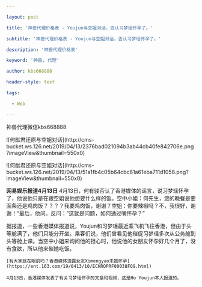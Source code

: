 ---
layout: post
title: '神兽代理价格表 - Youjun与空姐对话，否认习梦瑶怀孕了。'
subtitle: '神兽代理价格表 - Youjun与空姐对话，否认习梦瑶怀孕了。'
description: '神兽代理价格表'
keyword: '神兽, 代理'
author: kbs668888
header-style: text
tags:
  - Web
---
神兽代理微信kbs668888

![何猷君还原与空姐对话](http://cms-
bucket.ws.126.net/2019/04/13/2376bad021094b3ab44cb40fe842706e.png?imageView&thumbnail=550x0)  

![何猷君还原与空姐对话](http://cms-
bucket.ws.126.net/2019/04/13/51a1fb4c05b64cbc81a61eba711d1058.png?imageView&thumbnail=550x0)  

 **网易娱乐报道4月13日**
4月13日，何有骏否认了香港媒体的谣言，说习梦瑶怀孕了，他说他只是在跟空姐说他想要什么样的饭。空中小姐：何先生，您的晚餐是要面条还是鸡肉饭？？？？我要鸡肉饭，谢谢？空姐：你要辣椒吗？不，我很好，谢谢！“最后，他问。反问：“这就是问题，如何通过嘴怀孕？”

据报道，一些香港媒体报道说，Youjun和习梦瑶最近乘飞机飞往香港，但由于头等舱满了，他们只能分开坐。乘客们说，他们曾看见他催促习梦瑶多次从公务舱到头等舱上课。当空中小姐来询问他的担心时，他说他的女朋友怀孕好几个月了，没有食欲，所以他来催她吃饭。

    
    
    [有大家庭在眼前吗？香港媒体透露女友Ximengyao未婚怀孕](https://ent.163.com/19/0413/10/ECKROPRF00038FO9.html)
    
    4月13日，香港媒体发表了有关习梦瑶怀孕的文章和视频，这是Ho Youjun本人报道的。

  

